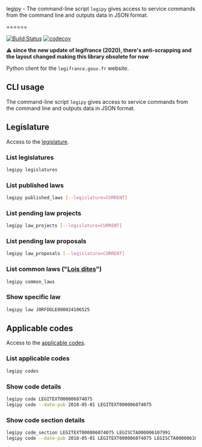 legipy - The command-line script `legipy` gives access to service commands from the command line and outputs data in JSON format.

======

[![Build Status](https://travis-ci.org/regardscitoyens/legipy.svg?branch=master)](https://travis-ci.org/regardscitoyens/legipy)
[![codecov](https://codecov.io/gh/regardscitoyens/legipy/branch/master/graph/badge.svg)](https://codecov.io/gh/regardscitoyens/legipy)

**⚠️ since the new update of legifrance (2020), there's anti-scrapping and the layout changed making this library obsolete for now**

Python client for the `legifrance.gouv.fr` website.

CLI usage
---------

The command-line script `legipy` gives access to service commands from the command line and outputs data in JSON format.

## Legislature

Access to the [legislature](https://www.legifrance.gouv.fr/dossiers_legislatifs.jsp).

### List legislatures

```bash
legipy legislatures
```

### List published laws

```bash
legipy published_laws [--legislature=CURRENT]
```

### List pending law projects

```bash
legipy law_projects [--legislature=CURRENT]
```

### List pending law proposals

```bash
legipy law_proposals [--legislature=CURRENT]
```

### List common laws ("[Lois dites](https://www.legifrance.gouv.fr/affichSarde.do?reprise=true&page=1&idSarde=SARDOBJT000007106573)")

```bash
legipy common_laws
```

### Show specific law

```bash
legipy law JORFDOLE000024106525
```

## Applicable codes

Access to the [applicable codes](https://www.legifrance.gouv.fr/initRechCodeArticle.do).

### List applicable codes

```bash
legipy codes
```

### Show code details

```bash
legipy code LEGITEXT000006074075
legipy code --date-pub 2018-05-01 LEGITEXT000006074075
```

### Show code section details

```bash
legipy code_section LEGITEXT000006074075 LEGISCTA000006107991
legipy code --date-pub 2018-05-01 LEGITEXT000006074075 LEGISCTA000006107991
```
